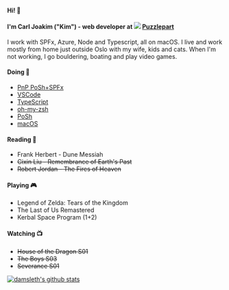 #### Hi! 👋 
#### I'm Carl Joakim ("Kim") - web developer at <img src="https://avatars2.githubusercontent.com/u/11045723?s=24" /> [Puzzlepart](https://github.com/puzzlepart)  
I work with SPFx, Azure, Node and Typescript, all on macOS. I live and work mostly from home just outside Oslo with my wife, kids and cats. When I'm not working, I go bouldering, boating and play video games.

#### Doing 🔧   
  - [PnP PoSh+SPFx](https://pnp.github.io/)   
  - [VSCode](https://github.com/microsoft/vscode)
  - [TypeScript](https://github.com/microsoft/typescript)
  - [oh-my-zsh](https://github.com/robbyrussell/oh-my-zsh/)
  - [PoSh](https://github.com/powershell/powershell)
  - [macOS](https://github.com/iCHAIT/awesome-macOS)
  
#### Reading 📖
- Frank Herbert - Dune Messiah
- ~~Cixin Liu - Remembrance of Earth's Past~~
- ~~Robert Jordan - The Fires of Heaven~~

#### Playing 🎮
- Legend of Zelda: Tears of the Kingdom
- The Last of Us Remastered
- Kerbal Space Program (1+2)

#### Watching 📺
- ~~House of the Dragon S01~~
- ~~The Boys S03~~
- ~~Severance S01~~

<a href="https://github.com/damsleth">
<img align="center" src="https://github-readme-stats.vercel.app/api?username=damsleth&count_private=true&theme=synthwave&show_icons=true" alt="damsleth's github stats" />
</a>

